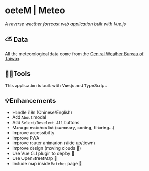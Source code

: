 # oeteM | Meteo

_A reverse weather forecast web application built with Vue.js_

## ⛅ Data

All the meteorological data come from the [Central Weather Bureau of Taiwan](https://www.cwb.gov.tw).

## 👨‍💻Tools

This application is built with Vue.js and TypeScript.

## 💡Enhancements

* Handle i18n (Chinese/English)
* Add `About` modal
* Add `Select/Deselect All` buttons
* Manage matches list (summary, sorting, filtering...)
* Improve accessibility
* Improve PWA
* Improve router animation (slide up/down)
* Improve design (moving clouds 🤔)
* Use Vue CLI plugin to deploy 🤔
* Use OpenStreetMap 🤔
* Include map inside `Matches` page 🤔
